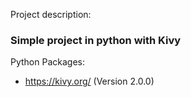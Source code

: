 Project description: 
### Simple project in python with Kivy

Python Packages:
 - https://kivy.org/ (Version 2.0.0)